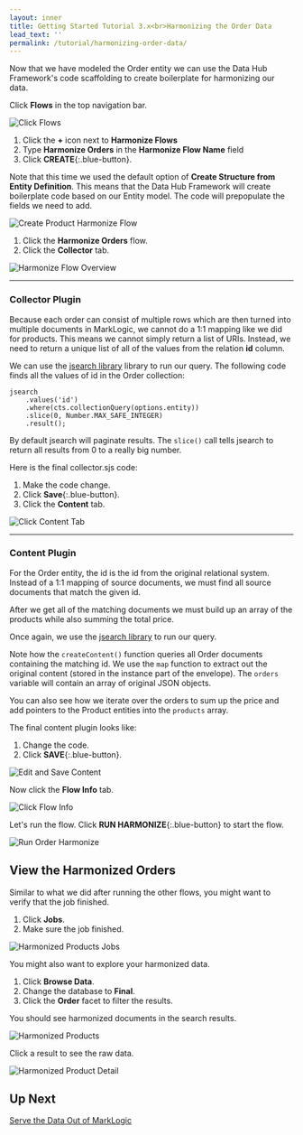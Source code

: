 ```yaml
---
layout: inner
title: Getting Started Tutorial 3.x<br>Harmonizing the Order Data
lead_text: ''
permalink: /tutorial/harmonizing-order-data/
---
```


Now that we have modeled the Order entity we can use the Data Hub Framework's code scaffolding to create boilerplate for harmonizing our data.

<i class="fa fa-hand-pointer-o"></i> Click **Flows** in the top navigation bar.

![Click Flows]({{site.baseurl}}/images/3x/harmonizing-order-data/click-flows-4.png)

1. <i class="fa fa-hand-pointer-o"></i> Click the **+** icon next to **Harmonize Flows**
1. Type **Harmonize Orders** in the **Harmonize Flow Name** field
1. <i class="fa fa-hand-pointer-o"></i> Click **CREATE**{:.blue-button}.

Note that this time we used the default option of **Create Structure from Entity Definition**. This means that the Data Hub Framework will create boilerplate code based on our Entity model. The code will prepopulate the fields we need to add.

![Create Product Harmonize Flow]({{site.baseurl}}/images/3x/harmonizing-order-data/create-order-harmonize-flow.png)

1. <i class="fa fa-hand-pointer-o"></i> Click the **Harmonize Orders** flow. 
1. <i class="fa fa-hand-pointer-o"></i> Click the **Collector** tab.

![Harmonize Flow Overview]({{site.baseurl}}/images/3x/harmonizing-order-data/go-to-order-collector.png)

<hr>

### Collector Plugin

Because each order can consist of multiple rows which are then turned into multiple documents in MarkLogic, we cannot do a 1:1 mapping like we did for products. This means we cannot simply return a list of URIs. Instead, we need to return a unique list of all of the values from the relation **id** column.

We can use the [jsearch library](https://docs.marklogic.com/guide/search-dev/javascript) library to run our query. The following code finds all the values of id in the Order collection:

```$javascript
jsearch
    .values('id')
    .where(cts.collectionQuery(options.entity))
    .slice(0, Number.MAX_SAFE_INTEGER)
    .result();
```

By default jsearch will paginate results. The `slice()` call tells jsearch to return all results from 0 to a really big number.

Here is the final collector.sjs code:  

<div class="embed-git lang-js" href="//raw.githubusercontent.com/marklogic-community/marklogic-data-hub/develop/examples/online-store/plugins/entities/Order/harmonize/Harmonize Orders/collector/collector.sjs"></div>

1. Make the code change.
1. <i class="fa fa-hand-pointer-o"></i> Click **Save**{:.blue-button}.
1. <i class="fa fa-hand-pointer-o"></i> Click the **Content** tab.

![Click Content Tab]({{site.baseurl}}/images/3x/harmonizing-order-data/save-order-collector.png)

<hr>

### Content Plugin
For the Order entity, the id is the id from the original relational system. Instead of a 1:1 mapping of source documents, we must find all source documents that match the given id.

After we get all of the matching documents we must build up an array of the products while also summing the total price.

Once again, we use the [jsearch library](https://docs.marklogic.com/guide/search-dev/javascript) to run our query.

Note how the `createContent()` function queries all Order documents containing the matching id.  We use the `map` function to extract out the original content (stored in the instance part of the envelope). The `orders` variable will contain an array of original JSON objects.

You can also see how we iterate over the orders to sum up the price and add pointers to the Product entities into the `products` array.

<!--- DHFPROD-646 TODO https://github.com/marklogic/marklogic-data-hub/issues/790#issuecomment-373142377 -->

The final content plugin looks like:

<div class="embed-git lang-js" href="//raw.githubusercontent.com/marklogic-community/marklogic-data-hub/develop/examples/online-store/plugins/entities/Order/harmonize/Harmonize Orders/content/content.sjs"></div>

1. Change the code.
1. <i class="fa fa-hand-pointer-o"></i> Click **SAVE**{:.blue-button}.

![Edit and Save Content]({{site.baseurl}}/images/3x/harmonizing-order-data/save-order-content.png)

<i class="fa fa-hand-pointer-o"></i> Now click the **Flow Info** tab.

![Click Flow Info]({{site.baseurl}}/images/3x/harmonizing-order-data/click-flow-info2.png)

Let's run the flow. <i class="fa fa-hand-pointer-o"></i> Click **RUN HARMONIZE**{:.blue-button} to start the flow.

![Run Order Harmonize]({{site.baseurl}}/images/3x/harmonizing-order-data/run-order-harmonize.png)

## View the Harmonized Orders

Similar to what we did after running the other flows, you might want to verify that the job finished.

1. <i class="fa fa-hand-pointer-o"></i> Click **Jobs**.
1. Make sure the job finished.

![Harmonized Products Jobs]({{site.baseurl}}/images/3x/harmonizing-order-data/harmonized-orders-jobs.png)

You might also want to explore your harmonized data.

1. <i class="fa fa-hand-pointer-o"></i> Click **Browse Data**.
1. Change the database to **Final**.
1. <i class="fa fa-hand-pointer-o"></i> Click the **Order** facet to filter the results.

You should see harmonized documents in the search results.

![Harmonized Products]({{site.baseurl}}/images/3x/harmonizing-order-data/harmonized-orders.png)

<i class="fa fa-hand-pointer-o"></i> Click a result to see the raw data.

![Harmonized Product Detail]({{site.baseurl}}/images/3x/harmonizing-order-data/harmonized-order-details.png)

## Up Next

[Serve the Data Out of MarkLogic](../serve-data/)
